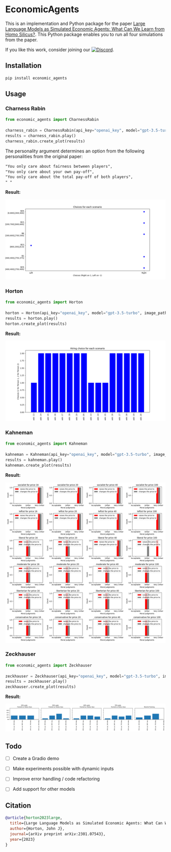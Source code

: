 # EconomicAgents

This is an implementation and Python package for the paper [Large Language Models as Simulated Economic Agents: What Can We Learn from Homo Silicus?](https://arxiv.org/abs/2301.07543). This Python package enables you to run all four simulations from the paper. 

If you like this work, consider joining our [![Discord](https://img.shields.io/badge/Discord-7289DA?style=for-the-badge&logo=discord&logoColor=white)](https://discord.gg/Qy69gzmpt4).

## Installation

```sh
pip install economic_agents
```

## Usage 

### Charness Rabin

```python
from economic_agents import CharnessRabin

charness_rabin = CharnessRabin(api_key="openai_key", model="gpt-3.5-turbo", personality=1, image_path="folder/charness_rabin", logging=True)
results = charness_rabin.play()
charness_rabin.create_plot(results)
```

The personality argument determines an option from the following personalities from the original paper:

```txt
"You only care about fairness between players",
"You only care about your own pay-off",
"You only care about the total pay-off of both players",
" "
```

**Result:**

![Rabin Results](./results/charness_rabin.png)

### Horton

```python
from economic_agents import Horton

horton = Horton(api_key="openai_key", model="gpt-3.5-turbo", image_path="folder/horton", logging=True)
results = horton.play()
horton.create_plot(results)
```

**Result:**

![Horton Results](./results/horton.png)

### Kahneman

```python
from economic_agents import Kahneman

kahneman = Kahneman(api_key="openai_key", model="gpt-3.5-turbo", image_path="results/kahneman", logging=True)
results = kahneman.play()
kahneman.create_plot(results)
```

**Result:**

![Kahneman Results](./results/kahneman.png)

### Zeckhauser

```python
from economic_agents import Zeckhauser

zeckhauser = Zeckhauser(api_key="openai_key", model="gpt-3.5-turbo", image_path="results/zeckhauser", logging=True)
results = zeckhauser.play()
zeckhauser.create_plot(results)
```

**Result:**

![Zeckhauser Results](./results/zeckhauser.png)

## Todo 

- [ ] Create a Gradio demo
- [ ] Make experiments possible with dynamic inputs
- [ ] Improve error handling / code refactoring
- [ ] Add support for other models
 

## Citation 

```bibtex
@article{horton2023large,
  title={Large Language Models as Simulated Economic Agents: What Can We Learn from Homo Silicus?},
  author={Horton, John J},
  journal={arXiv preprint arXiv:2301.07543},
  year={2023}
}
```
